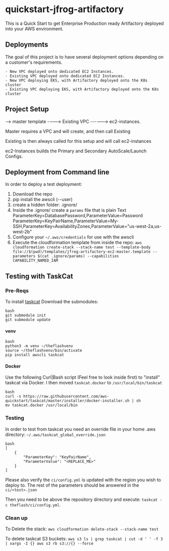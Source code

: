 # quickstart-jfrog-artifactory

This is a Quick Start to get Enterprise Production ready Artifactory deployed into your AWS environment.

## Deployments

The goal of this project is to have several deployment options depending on a customer's requirements.

    - New VPC deployed onto dedicated EC2 Instances.
    - Existing VPC deployed onto dedicated EC2 Instances.
    - New VPC deploying EKS, with Artifactory deployed onto the K8s cluster
    - Existing VPC deploying EKS, with Artifactory deployed onto the K8s cluster

## Project Setup

--> master template
----> Existing VPC
------> ec2-instances.

Master requires a VPC and will create, and then call Existing

Existing is then always called for this setup and will call ec2-instances

ec2-Instances builds the Primary and Secondary AutoScale/Launch Configs.

## Deployment from Command line

In order to deploy a test deployment:

1. Download the repo
2. pip install the awscli (--user)
3. create a hidden folder: .ignore/
4. Inside the .ignore/ create a `params` file that is plain Text ParameterKey=DatabasePassword,ParameterValue=Password ParameterKey=KeyPairName,ParameterValue=My-SSH,ParameterKey=AvailabilityZones,ParameterValue="us-west-2a,us-west-2b"
5. Configure your `~/.aws/credentials` for use with the awscli
6. Execute the cloudformation template from inside the repo: `aws cloudformation create-stack --stack-name test --template-body file://$(pwd)/templates/jfrog-artifactory-ec2-master.template --parameters $(cat .ignore/params) --capabilities CAPABILITY_NAMED_IAM`

## Testing with TaskCat

### Pre-Reqs

To install [taskcat](#https://aws-quickstart.github.io/install-taskcat.html)
Download the submodules:

    bash
    git submodule init
    git submodule update

#### venv

    bash
    python3 -m venv ~/theflashvenv
    source ~/theflashvenv/bin/activate
    pip install awscli taskcat

#### Docker

Use the following Curl|Bash script (Feel free to look inside first) to "install" taskcat via Docker. I then moved `taskcat.docker` to `/usr/local/bin/taskcat`

    bash
    curl -s https://raw.githubusercontent.com/aws-quickstart/taskcat/master/installer/docker-installer.sh | sh
    mv taskcat.docker /usr/local/bin

### Testing

In order to test from taskcat you need an override file in your home .aws directory: `~/.aws/taskcat_global_override.json`

    bash
    [  
        {
            "ParameterKey": "KeyPairName",
            "ParameterValue": "<REPLACE_ME>"
        }
    ]

Please also verify the `ci/config.yml` is updated with the region you wish to deploy to. The rest of the parameters should be answered in the `ci/<test>.json`

Then you need to be above the repository directory and execute: `taskcat -c theflash/ci/config.yml`.

### Clean up

To Delete the stack: `aws cloudformation delete-stack --stack-name test`

To delete taskcat S3 buckets:
`aws s3 ls | grep taskcat | cut -d ' ' -f 3 | xargs -I {} aws s3 rb s3://{} --force`
